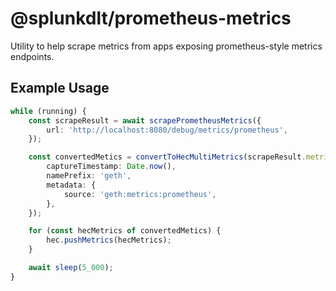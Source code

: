 # @splunkdlt/prometheus-metrics

Utility to help scrape metrics from apps exposing prometheus-style metrics endpoints.

## Example Usage

<!-- EXAMPLE:simple-scraper:START -->

```typescript
while (running) {
    const scrapeResult = await scrapePrometheusMetrics({
        url: 'http://localhost:8080/debug/metrics/prometheus',
    });

    const convertedMetics = convertToHecMultiMetrics(scrapeResult.metrics, {
        captureTimestamp: Date.now(),
        namePrefix: 'geth',
        metadata: {
            source: 'geth:metrics:prometheus',
        },
    });

    for (const hecMetrics of convertedMetics) {
        hec.pushMetrics(hecMetrics);
    }

    await sleep(5_000);
}
```

<!-- EXAMPLE:simple-scraper:END -->
